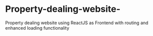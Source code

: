# Property-dealing-website-
Property dealing website using ReactJS as Frontend with routing and enhanced loading functionality
